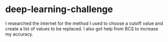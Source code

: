 # deep-learning-challenge
I researched the internet for the method I used to choose a cutoff value and create a list of values to be replaced. I also got help from BCS to increase my accuracy.